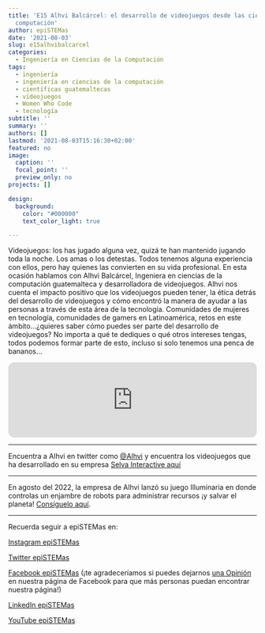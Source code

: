```yaml
---
title: 'E15 Alhvi Balcárcel: el desarrollo de videojuegos desde las ciencias de la
  computación'
author: epiSTEMas
date: '2021-08-03'
slug: e15alhvibalcarcel
categories:
  - Ingeniería en Ciencias de la Computación
tags:
  - ingeniería
  - ingeniería en ciencias de la computación
  - científicas guatemaltecas
  - videojuegos
  - Women Who Code
  - tecnología
subtitle: ''
summary: ''
authors: []
lastmod: '2021-08-03T15:16:30+02:00'
featured: no
image:
  caption: ''
  focal_point: ''
  preview_only: no
projects: []

design:
  background:
    color: "#000000"
    text_color_light: true

---
```


Videojuegos: los has jugado alguna vez, quizá te han mantenido jugando toda la noche. Los amas o los detestas. Todos tenemos alguna experiencia con ellos, pero hay quienes las convierten en su vida profesional. En esta ocasión hablamos con Alhvi Balcárcel, Ingeniera en ciencias de la computación guatemalteca y desarrolladora de videojuegos. Alhvi nos cuenta el impacto positivo que los videojuegos pueden tener, la ética detrás del desarrollo de videojuegos y cómo encontró la manera de ayudar a las personas a través de esta área de la tecnología. Comunidades de mujeres en tecnología, comunidades de gamers en Latinoamérica, retos en este ámbito...¿quieres saber cómo puedes ser parte del desarrollo de videojuegos? No importa a qué te dediques o qué otros intereses tengas, todos podemos formar parte de esto, incluso si solo tenemos una penca de bananos...

<iframe style="border-radius:12px" src="https://open.spotify.com/embed/episode/0jbkeEvgt995hGMVcjeRb3?utm_source=generator&theme=0" width="100%" height="152" frameBorder="0" allowfullscreen="" allow="autoplay; clipboard-write; encrypted-media; fullscreen; picture-in-picture" loading="lazy"></iframe>


- - - - -


Encuentra a Alhvi en twitter como [@Alhvi](https://twitter.com/alhvi?lang=en) y encuentra los videojuegos que ha desarrollado en su empresa [Selva Interactive aquí](https://selvainteractive.com/site/)


- - - - -

En agosto del 2022, la empresa de Alhvi lanzó su juego Illuminaria en donde controlas un enjambre de robots para administrar recursos ¡y salvar el planeta! [Consíguelo aquí](https://store.steampowered.com/app/1719240/Illuminaria/).


- - - - -

Recuerda seguir a epiSTEMas en:

[Instagram epiSTEMas](https://www.instagram.com/epistemas/)  

[Twitter epiSTEMas](https://twitter.com/epiSTEMas_Pod)

[Facebook epiSTEMas](https://www.facebook.com/epiSTEMasPod) (¡te agradeceríamos si puedes dejarnos [una Opinión](https://www.facebook.com/epiSTEMasPod/reviews/) en nuestra página de Facebook para que más personas puedan encontrar nuestra página!)

[LinkedIn epiSTEMas](https://www.linkedin.com/company/epistemas-podcast/)

[YouTube epiSTEMas](https://www.youtube.com/@epistemaspodcast)